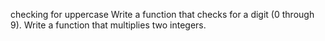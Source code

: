 checking for uppercase
Write a function that checks for a digit (0 through 9).
Write a function that multiplies two integers.

